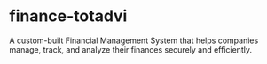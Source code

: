# finance-totadvi
A custom-built Financial Management System that helps companies manage, track, and analyze their finances securely and efficiently.
